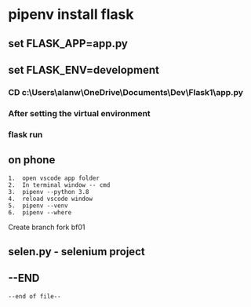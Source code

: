 # pipenv install flask

## set FLASK_APP=app.py

## set FLASK_ENV=development

### CD c:\\Users\\alanw\\OneDrive\\Documents\\Dev\\Flask1\\app.py

### After setting the virtual environment

### flask run

## on phone

    1.  open vscode app folder 
    2.  In terminal window -- cmd
    3.  pipenv --python 3.8
    4.  reload vscode window
    5.  pipenv --venv
    6.  pipenv --where

Create branch fork bf01
## selen.py  - selenium project

## --END

    --end of file--
